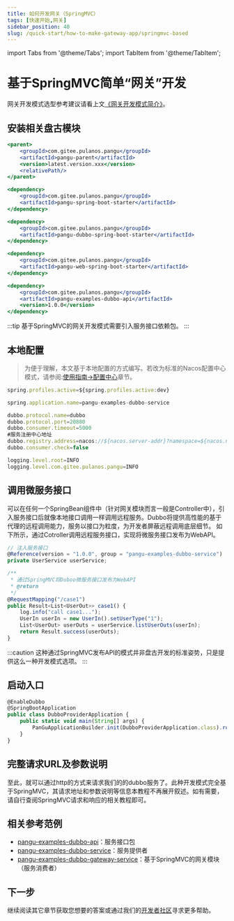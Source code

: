 ```yaml
---
title: 如何开发网关（SpringMVC）
tags: [快速开始,网关]
sidebar_position: 40
slug: /quick-start/how-to-make-gateway-app/springmvc-based
---
```


import Tabs from '@theme/Tabs';
import TabItem from '@theme/TabItem';

# 基于SpringMVC简单“网关”开发

网关开发模式选型参考建议请看上文[《网关开发模式简介》](/docs/quick-start/how-to-make-gateway-app)。

## 安装相关盘古模块

<Tabs>
<TabItem value="parent" label="盘古Parent">

```jsx
<parent>
	<groupId>com.gitee.pulanos.pangu</groupId>
	<artifactId>pangu-parent</artifactId>
	<version>latest.version.xxx</version>
	<relativePath/>
</parent>
```
</TabItem>
<TabItem value="dependency1" label="基础模块">

```jsx
<dependency>
    <groupId>com.gitee.pulanos.pangu</groupId>
    <artifactId>pangu-spring-boot-starter</artifactId>
</dependency>
```
</TabItem>
<TabItem value="dependency2" label="Dubbo模块">

```jsx
<dependency>
	<groupId>com.gitee.pulanos.pangu</groupId>
	<artifactId>pangu-dubbo-spring-boot-starter</artifactId>
</dependency>
```
</TabItem>
<TabItem value="dependency3" label="Web模块">

```jsx
<dependency>
    <groupId>com.gitee.pulanos.pangu</groupId>
    <artifactId>pangu-web-spring-boot-starter</artifactId>
</dependency>
```
</TabItem>
<TabItem value="dependency4" label="服务接口包">

```jsx
<dependency>
    <groupId>com.gitee.pulanos.pangu</groupId>
    <artifactId>pangu-examples-dubbo-api</artifactId>
    <version>1.0.0</version>
</dependency>
```

</TabItem>
</Tabs>

:::tip
基于SpringMVC的网关开发模式需要引入服务接口依赖包。
:::

## 本地配置

> 为便于理解，本文基于本地配置的方式编写。若改为标准的Nacos配置中心模式，请参阅:[使用指南->配置中心](/docs/advanced-guide/nacos-config-center)章节。

<Tabs>
<TabItem value="application" label="application.properties">

```jsx
spring.profiles.active=${spring.profiles.active:dev}
```
</TabItem>
<TabItem value="application-dev" label="application-dev.properties">

```jsx {7}
spring.application.name=pangu-examples-dubbo-service

dubbo.protocol.name=dubbo
dubbo.protocol.port=20880
dubbo.consumer.timeout=5000
#服务注册中心地址
dubbo.registry.address=nacos://${nacos.server-addr}?namespace=${nacos.namespace}
dubbo.consumer.check=false

logging.level.root=INFO
logging.level.com.gitee.pulanos.pangu=INFO
```
</TabItem>
</Tabs>

## 调用微服务接口
可以在任何一个SpringBean组件中（针对网关模块而言一般是Controller中），引入服务接口后就像本地接口调用一样调用远程服务。Dubbo将提供高性能的基于代理的远程调用能力，服务以接口为粒度，为开发者屏蔽远程调用底层细节。
如下所示，通过Cotroller调用远程服务接口，实现将微服务接口发布为WebAPI。

```jsx {2,13} title="DemoController.java"
// 注入服务接口
@Reference(version = "1.0.0", group = "pangu-examples-dubbo-service")
private UserService userService;

/**
 * 通过SpringMVC将Duboo微服务接口发布为WebAPI
 * @return
 */
@RequestMapping("/case1")
public Result<List<UserOut>> case1() {
	log.info("call case1...");
	UserIn userIn = new UserIn().setUserType("1");
	List<UserOut> userOuts = userService.listUserOuts(userIn);
	return Result.success(userOuts);
}
```
:::caution
这种通过SpringMVC发布API的模式并非盘古开发的标准姿势，只是提供这么一种开发模式选项。
:::

## 启动入口

```jsx {1,5}
@EnableDubbo
@SpringBootApplication
public class DubboProviderApplication {
	public static void main(String[] args) {
		PanGuApplicationBuilder.init(DubboProviderApplication.class).run(args);
	}
}
```

## 完整请求URL及参数说明
至此，就可以通过http的方式来请求我们的的dubbo服务了。此种开发模式完全基于SpringMVC，其请求地址和参数说明等信息本教程不再展开叙述。如有需要，请自行查阅SpringMVC请求和响应的相关教程即可。

## 相关参考范例
- [pangu-examples-dubbo-api](https://gitee.com/pulanos/pangu-framework/tree/master/pangu-examples/pangu-examples-dubbo-api)：服务接口包
- [pangu-examples-dubbo-service](https://gitee.com/pulanos/pangu-framework/tree/master/pangu-examples/pangu-examples-dubbo-service)：服务提供者
- [pangu-examples-dubbo-gateway-service](https://gitee.com/pulanos/pangu-framework/tree/master/pangu-examples/pangu-examples-dubbo-gateway-service)：基于SpringMVC的网关模块（服务消费者）

## 下一步
继续阅读其它章节获取您想要的答案或通过我们的[开发者社区](/docs/community)寻求更多帮助。
